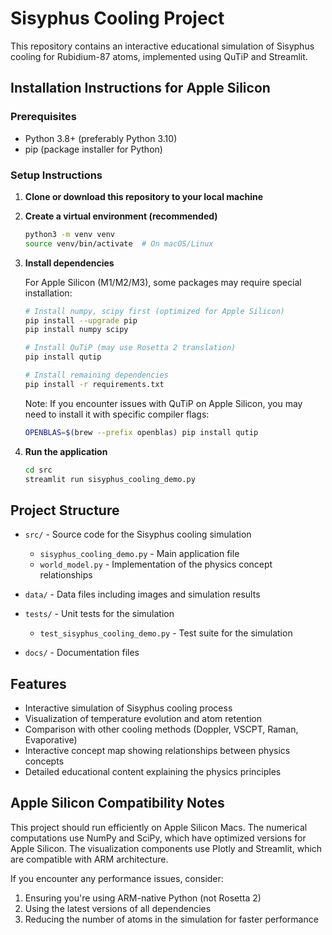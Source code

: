 # Sisyphus Cooling Project

This repository contains an interactive educational simulation of Sisyphus cooling for Rubidium-87 atoms, implemented using QuTiP and Streamlit.

## Installation Instructions for Apple Silicon

### Prerequisites
- Python 3.8+ (preferably Python 3.10)
- pip (package installer for Python)

### Setup Instructions

1. **Clone or download this repository to your local machine**

2. **Create a virtual environment (recommended)**
   ```bash
   python3 -m venv venv
   source venv/bin/activate  # On macOS/Linux
   ```

3. **Install dependencies**
   
   For Apple Silicon (M1/M2/M3), some packages may require special installation:
   
   ```bash
   # Install numpy, scipy first (optimized for Apple Silicon)
   pip install --upgrade pip
   pip install numpy scipy
   
   # Install QuTiP (may use Rosetta 2 translation)
   pip install qutip
   
   # Install remaining dependencies
   pip install -r requirements.txt
   ```

   Note: If you encounter issues with QuTiP on Apple Silicon, you may need to install it with specific compiler flags:
   ```bash
   OPENBLAS=$(brew --prefix openblas) pip install qutip
   ```

4. **Run the application**
   ```bash
   cd src
   streamlit run sisyphus_cooling_demo.py
   ```

## Project Structure

- `src/` - Source code for the Sisyphus cooling simulation
  - `sisyphus_cooling_demo.py` - Main application file
  - `world_model.py` - Implementation of the physics concept relationships

- `data/` - Data files including images and simulation results

- `tests/` - Unit tests for the simulation
  - `test_sisyphus_cooling_demo.py` - Test suite for the simulation

- `docs/` - Documentation files

## Features

- Interactive simulation of Sisyphus cooling process
- Visualization of temperature evolution and atom retention
- Comparison with other cooling methods (Doppler, VSCPT, Raman, Evaporative)
- Interactive concept map showing relationships between physics concepts
- Detailed educational content explaining the physics principles

## Apple Silicon Compatibility Notes

This project should run efficiently on Apple Silicon Macs. The numerical computations use NumPy and SciPy, which have optimized versions for Apple Silicon. The visualization components use Plotly and Streamlit, which are compatible with ARM architecture.

If you encounter any performance issues, consider:
1. Ensuring you're using ARM-native Python (not Rosetta 2)
2. Using the latest versions of all dependencies
3. Reducing the number of atoms in the simulation for faster performance

